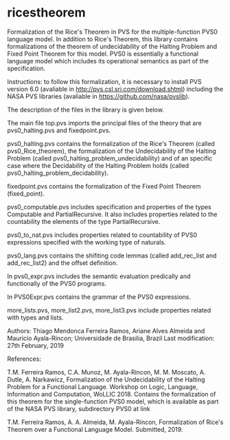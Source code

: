 # ricestheorem
Formalization of the Rice's Theorem in PVS for the multiple-function PVS0 language model.
In addition to Rice's Theorem, this library contains formalizations of the theorem of
undecidability of the Halting Problem and Fixed Point Theorem for this model. PVS0 is
essentially a functional language model which includes its operational semantics as part
of the specification. 

Instructions:  to follow this formalization, it is necessary to install PVS version
6.0 (avaliable in http://pvs.csl.sri.com/download.shtml) including the NASA PVS libraries
(avaliable in https://github.com/nasa/pvslib).

The description of the files in the library is given below. 

The main file top.pvs imports the principal files of the theory that are  
pvs0_halting.pvs and fixedpoint.pvs.

pvs0_halting.pvs contains the formalization of the Rice's Theorem (called 
pvs0_Rice_theorem), the formalization of the Undecidability of the Halting Problem 
(called pvs0_halting_problem_undecidability) and of an specific case where the 
Decidability of the Halting Problem holds (called pvs0_halting_problem_decidability).

fixedpoint.pvs contains the formalization of the Fixed Point Theorem (fixed_point).

pvs0_computable.pvs includes specification and properties of the types Computable 
and PartialRecursive. It also includes properties related to the countability 
the elements of the type PartialRecursive.

pvs0_to_nat.pvs includes properties related to countability of PVS0 expressions 
specified with the working type of naturals.

pvs0_lang.pvs contains the shifiting code lemmas (called add_rec_list and add_rec_list2) and the offset definition.

In pvs0_expr.pvs includes the semantic evaluation predically and functionally of the PVS0 programs.

In PVS0Expr.pvs contains the grammar of the PVS0 expressions.

more_lists.pvs, more_list2.pvs, more_list3.pvs include properties related with types and lists.


Authors: Thiago Mendonca Ferreira Ramos, Ariane Alves Almeida and Mauricio Ayala-Rincon; Universidade de Brasilia, Brazil
Last modification: 27th February, 2019

References:

T.M. Ferreira Ramos, C.A. Munoz, M. Ayala-Rincon, M. M. Moscato, A. Dutle, A. Narkawicz, 
Formalization of the Undecidability of the Halting Problem for a Functional Language.
Workshop on Logic, Language, Information and Computation, WoLLIC 2018.
Contains the formalization of this theorem for the single-function PVS0 model, which is
available as part of the NASA PVS library, subdirectory PVS0  at link

T.M. Ferreira Ramos, A. A. Almeida, M. Ayala-Rincon, 
Formalization of Rice's Theorem over a Functional Language Model.
Submitted, 2019.
